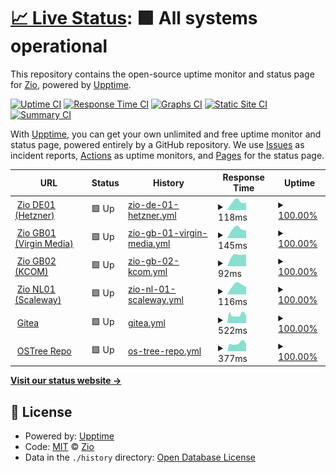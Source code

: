 # [📈 Live Status](https://uptime.zio.sh): <!--live status--> **🟩 All systems operational**

This repository contains the open-source uptime monitor and status page for [Zio](https://uptime.zio.sh), powered by [Upptime](https://github.com/upptime/upptime).

[![Uptime CI](https://github.com/ziodotsh/upptime/workflows/Uptime%20CI/badge.svg)](https://github.com/ziodotsh/upptime/actions?query=workflow%3A%22Uptime+CI%22)
[![Response Time CI](https://github.com/ziodotsh/upptime/workflows/Response%20Time%20CI/badge.svg)](https://github.com/ziodotsh/upptime/actions?query=workflow%3A%22Response+Time+CI%22)
[![Graphs CI](https://github.com/ziodotsh/upptime/workflows/Graphs%20CI/badge.svg)](https://github.com/ziodotsh/upptime/actions?query=workflow%3A%22Graphs+CI%22)
[![Static Site CI](https://github.com/ziodotsh/upptime/workflows/Static%20Site%20CI/badge.svg)](https://github.com/ziodotsh/upptime/actions?query=workflow%3A%22Static+Site+CI%22)
[![Summary CI](https://github.com/ziodotsh/upptime/workflows/Summary%20CI/badge.svg)](https://github.com/ziodotsh/upptime/actions?query=workflow%3A%22Summary+CI%22)

With [Upptime](https://upptime.js.org), you can get your own unlimited and free uptime monitor and status page, powered entirely by a GitHub repository. We use [Issues](https://github.com/ziodotsh/upptime/issues) as incident reports, [Actions](https://github.com/ziodotsh/upptime/actions) as uptime monitors, and [Pages](https://uptime.zio.sh) for the status page.

<!--start: status pages-->
<!-- This summary is generated by Upptime (https://github.com/upptime/upptime) -->
<!-- Do not edit this manually, your changes will be overwritten -->
<!-- prettier-ignore -->
| URL | Status | History | Response Time | Uptime |
| --- | ------ | ------- | ------------- | ------ |
| <img alt="" src="https://emojipedia-us.s3.amazonaws.com/source/skype/289/flag-germany_1f1e9-1f1ea.png" height="13"> [Zio DE01 (Hetzner)](https://de01.zio.sh) | 🟩 Up | [zio-de-01-hetzner.yml](https://github.com/ziodotsh/upptime/commits/HEAD/history/zio-de-01-hetzner.yml) | <details><summary><img alt="Response time graph" src="./graphs/zio-de-01-hetzner/response-time-week.png" height="20"> 118ms</summary><br><a href="https://uptime.zio.sh/history/zio-de-01-hetzner"><img alt="Response time 118" src="https://img.shields.io/endpoint?url=https%3A%2F%2Fraw.githubusercontent.com%2Fziodotsh%2Fupptime%2FHEAD%2Fapi%2Fzio-de-01-hetzner%2Fresponse-time.json"></a><br><a href="https://uptime.zio.sh/history/zio-de-01-hetzner"><img alt="24-hour response time 0" src="https://img.shields.io/endpoint?url=https%3A%2F%2Fraw.githubusercontent.com%2Fziodotsh%2Fupptime%2FHEAD%2Fapi%2Fzio-de-01-hetzner%2Fresponse-time-day.json"></a><br><a href="https://uptime.zio.sh/history/zio-de-01-hetzner"><img alt="7-day response time 118" src="https://img.shields.io/endpoint?url=https%3A%2F%2Fraw.githubusercontent.com%2Fziodotsh%2Fupptime%2FHEAD%2Fapi%2Fzio-de-01-hetzner%2Fresponse-time-week.json"></a><br><a href="https://uptime.zio.sh/history/zio-de-01-hetzner"><img alt="30-day response time 118" src="https://img.shields.io/endpoint?url=https%3A%2F%2Fraw.githubusercontent.com%2Fziodotsh%2Fupptime%2FHEAD%2Fapi%2Fzio-de-01-hetzner%2Fresponse-time-month.json"></a><br><a href="https://uptime.zio.sh/history/zio-de-01-hetzner"><img alt="1-year response time 118" src="https://img.shields.io/endpoint?url=https%3A%2F%2Fraw.githubusercontent.com%2Fziodotsh%2Fupptime%2FHEAD%2Fapi%2Fzio-de-01-hetzner%2Fresponse-time-year.json"></a></details> | <details><summary><a href="https://uptime.zio.sh/history/zio-de-01-hetzner">100.00%</a></summary><a href="https://uptime.zio.sh/history/zio-de-01-hetzner"><img alt="All-time uptime 100.00%" src="https://img.shields.io/endpoint?url=https%3A%2F%2Fraw.githubusercontent.com%2Fziodotsh%2Fupptime%2FHEAD%2Fapi%2Fzio-de-01-hetzner%2Fuptime.json"></a><br><a href="https://uptime.zio.sh/history/zio-de-01-hetzner"><img alt="24-hour uptime 100.00%" src="https://img.shields.io/endpoint?url=https%3A%2F%2Fraw.githubusercontent.com%2Fziodotsh%2Fupptime%2FHEAD%2Fapi%2Fzio-de-01-hetzner%2Fuptime-day.json"></a><br><a href="https://uptime.zio.sh/history/zio-de-01-hetzner"><img alt="7-day uptime 100.00%" src="https://img.shields.io/endpoint?url=https%3A%2F%2Fraw.githubusercontent.com%2Fziodotsh%2Fupptime%2FHEAD%2Fapi%2Fzio-de-01-hetzner%2Fuptime-week.json"></a><br><a href="https://uptime.zio.sh/history/zio-de-01-hetzner"><img alt="30-day uptime 100.00%" src="https://img.shields.io/endpoint?url=https%3A%2F%2Fraw.githubusercontent.com%2Fziodotsh%2Fupptime%2FHEAD%2Fapi%2Fzio-de-01-hetzner%2Fuptime-month.json"></a><br><a href="https://uptime.zio.sh/history/zio-de-01-hetzner"><img alt="1-year uptime 100.00%" src="https://img.shields.io/endpoint?url=https%3A%2F%2Fraw.githubusercontent.com%2Fziodotsh%2Fupptime%2FHEAD%2Fapi%2Fzio-de-01-hetzner%2Fuptime-year.json"></a></details>
| <img alt="" src="https://emojipedia-us.s3.amazonaws.com/source/skype/289/flag-united-kingdom_1f1ec-1f1e7.png" height="13"> [Zio GB01 (Virgin Media)](https://gb01.zio.sh) | 🟩 Up | [zio-gb-01-virgin-media.yml](https://github.com/ziodotsh/upptime/commits/HEAD/history/zio-gb-01-virgin-media.yml) | <details><summary><img alt="Response time graph" src="./graphs/zio-gb-01-virgin-media/response-time-week.png" height="20"> 145ms</summary><br><a href="https://uptime.zio.sh/history/zio-gb-01-virgin-media"><img alt="Response time 145" src="https://img.shields.io/endpoint?url=https%3A%2F%2Fraw.githubusercontent.com%2Fziodotsh%2Fupptime%2FHEAD%2Fapi%2Fzio-gb-01-virgin-media%2Fresponse-time.json"></a><br><a href="https://uptime.zio.sh/history/zio-gb-01-virgin-media"><img alt="24-hour response time 0" src="https://img.shields.io/endpoint?url=https%3A%2F%2Fraw.githubusercontent.com%2Fziodotsh%2Fupptime%2FHEAD%2Fapi%2Fzio-gb-01-virgin-media%2Fresponse-time-day.json"></a><br><a href="https://uptime.zio.sh/history/zio-gb-01-virgin-media"><img alt="7-day response time 145" src="https://img.shields.io/endpoint?url=https%3A%2F%2Fraw.githubusercontent.com%2Fziodotsh%2Fupptime%2FHEAD%2Fapi%2Fzio-gb-01-virgin-media%2Fresponse-time-week.json"></a><br><a href="https://uptime.zio.sh/history/zio-gb-01-virgin-media"><img alt="30-day response time 145" src="https://img.shields.io/endpoint?url=https%3A%2F%2Fraw.githubusercontent.com%2Fziodotsh%2Fupptime%2FHEAD%2Fapi%2Fzio-gb-01-virgin-media%2Fresponse-time-month.json"></a><br><a href="https://uptime.zio.sh/history/zio-gb-01-virgin-media"><img alt="1-year response time 145" src="https://img.shields.io/endpoint?url=https%3A%2F%2Fraw.githubusercontent.com%2Fziodotsh%2Fupptime%2FHEAD%2Fapi%2Fzio-gb-01-virgin-media%2Fresponse-time-year.json"></a></details> | <details><summary><a href="https://uptime.zio.sh/history/zio-gb-01-virgin-media">100.00%</a></summary><a href="https://uptime.zio.sh/history/zio-gb-01-virgin-media"><img alt="All-time uptime 100.00%" src="https://img.shields.io/endpoint?url=https%3A%2F%2Fraw.githubusercontent.com%2Fziodotsh%2Fupptime%2FHEAD%2Fapi%2Fzio-gb-01-virgin-media%2Fuptime.json"></a><br><a href="https://uptime.zio.sh/history/zio-gb-01-virgin-media"><img alt="24-hour uptime 100.00%" src="https://img.shields.io/endpoint?url=https%3A%2F%2Fraw.githubusercontent.com%2Fziodotsh%2Fupptime%2FHEAD%2Fapi%2Fzio-gb-01-virgin-media%2Fuptime-day.json"></a><br><a href="https://uptime.zio.sh/history/zio-gb-01-virgin-media"><img alt="7-day uptime 100.00%" src="https://img.shields.io/endpoint?url=https%3A%2F%2Fraw.githubusercontent.com%2Fziodotsh%2Fupptime%2FHEAD%2Fapi%2Fzio-gb-01-virgin-media%2Fuptime-week.json"></a><br><a href="https://uptime.zio.sh/history/zio-gb-01-virgin-media"><img alt="30-day uptime 100.00%" src="https://img.shields.io/endpoint?url=https%3A%2F%2Fraw.githubusercontent.com%2Fziodotsh%2Fupptime%2FHEAD%2Fapi%2Fzio-gb-01-virgin-media%2Fuptime-month.json"></a><br><a href="https://uptime.zio.sh/history/zio-gb-01-virgin-media"><img alt="1-year uptime 100.00%" src="https://img.shields.io/endpoint?url=https%3A%2F%2Fraw.githubusercontent.com%2Fziodotsh%2Fupptime%2FHEAD%2Fapi%2Fzio-gb-01-virgin-media%2Fuptime-year.json"></a></details>
| <img alt="" src="https://emojipedia-us.s3.amazonaws.com/source/skype/289/flag-united-kingdom_1f1ec-1f1e7.png" height="13"> [Zio GB02 (KCOM)](https://gb02.zio.sh) | 🟩 Up | [zio-gb-02-kcom.yml](https://github.com/ziodotsh/upptime/commits/HEAD/history/zio-gb-02-kcom.yml) | <details><summary><img alt="Response time graph" src="./graphs/zio-gb-02-kcom/response-time-week.png" height="20"> 92ms</summary><br><a href="https://uptime.zio.sh/history/zio-gb-02-kcom"><img alt="Response time 92" src="https://img.shields.io/endpoint?url=https%3A%2F%2Fraw.githubusercontent.com%2Fziodotsh%2Fupptime%2FHEAD%2Fapi%2Fzio-gb-02-kcom%2Fresponse-time.json"></a><br><a href="https://uptime.zio.sh/history/zio-gb-02-kcom"><img alt="24-hour response time 0" src="https://img.shields.io/endpoint?url=https%3A%2F%2Fraw.githubusercontent.com%2Fziodotsh%2Fupptime%2FHEAD%2Fapi%2Fzio-gb-02-kcom%2Fresponse-time-day.json"></a><br><a href="https://uptime.zio.sh/history/zio-gb-02-kcom"><img alt="7-day response time 92" src="https://img.shields.io/endpoint?url=https%3A%2F%2Fraw.githubusercontent.com%2Fziodotsh%2Fupptime%2FHEAD%2Fapi%2Fzio-gb-02-kcom%2Fresponse-time-week.json"></a><br><a href="https://uptime.zio.sh/history/zio-gb-02-kcom"><img alt="30-day response time 92" src="https://img.shields.io/endpoint?url=https%3A%2F%2Fraw.githubusercontent.com%2Fziodotsh%2Fupptime%2FHEAD%2Fapi%2Fzio-gb-02-kcom%2Fresponse-time-month.json"></a><br><a href="https://uptime.zio.sh/history/zio-gb-02-kcom"><img alt="1-year response time 92" src="https://img.shields.io/endpoint?url=https%3A%2F%2Fraw.githubusercontent.com%2Fziodotsh%2Fupptime%2FHEAD%2Fapi%2Fzio-gb-02-kcom%2Fresponse-time-year.json"></a></details> | <details><summary><a href="https://uptime.zio.sh/history/zio-gb-02-kcom">100.00%</a></summary><a href="https://uptime.zio.sh/history/zio-gb-02-kcom"><img alt="All-time uptime 100.00%" src="https://img.shields.io/endpoint?url=https%3A%2F%2Fraw.githubusercontent.com%2Fziodotsh%2Fupptime%2FHEAD%2Fapi%2Fzio-gb-02-kcom%2Fuptime.json"></a><br><a href="https://uptime.zio.sh/history/zio-gb-02-kcom"><img alt="24-hour uptime 100.00%" src="https://img.shields.io/endpoint?url=https%3A%2F%2Fraw.githubusercontent.com%2Fziodotsh%2Fupptime%2FHEAD%2Fapi%2Fzio-gb-02-kcom%2Fuptime-day.json"></a><br><a href="https://uptime.zio.sh/history/zio-gb-02-kcom"><img alt="7-day uptime 100.00%" src="https://img.shields.io/endpoint?url=https%3A%2F%2Fraw.githubusercontent.com%2Fziodotsh%2Fupptime%2FHEAD%2Fapi%2Fzio-gb-02-kcom%2Fuptime-week.json"></a><br><a href="https://uptime.zio.sh/history/zio-gb-02-kcom"><img alt="30-day uptime 100.00%" src="https://img.shields.io/endpoint?url=https%3A%2F%2Fraw.githubusercontent.com%2Fziodotsh%2Fupptime%2FHEAD%2Fapi%2Fzio-gb-02-kcom%2Fuptime-month.json"></a><br><a href="https://uptime.zio.sh/history/zio-gb-02-kcom"><img alt="1-year uptime 100.00%" src="https://img.shields.io/endpoint?url=https%3A%2F%2Fraw.githubusercontent.com%2Fziodotsh%2Fupptime%2FHEAD%2Fapi%2Fzio-gb-02-kcom%2Fuptime-year.json"></a></details>
| <img alt="" src="https://emojipedia-us.s3.amazonaws.com/source/skype/289/flag-netherlands_1f1f3-1f1f1.png" height="13"> [Zio NL01 (Scaleway)](https://nl01.zio.sh) | 🟩 Up | [zio-nl-01-scaleway.yml](https://github.com/ziodotsh/upptime/commits/HEAD/history/zio-nl-01-scaleway.yml) | <details><summary><img alt="Response time graph" src="./graphs/zio-nl-01-scaleway/response-time-week.png" height="20"> 116ms</summary><br><a href="https://uptime.zio.sh/history/zio-nl-01-scaleway"><img alt="Response time 116" src="https://img.shields.io/endpoint?url=https%3A%2F%2Fraw.githubusercontent.com%2Fziodotsh%2Fupptime%2FHEAD%2Fapi%2Fzio-nl-01-scaleway%2Fresponse-time.json"></a><br><a href="https://uptime.zio.sh/history/zio-nl-01-scaleway"><img alt="24-hour response time 0" src="https://img.shields.io/endpoint?url=https%3A%2F%2Fraw.githubusercontent.com%2Fziodotsh%2Fupptime%2FHEAD%2Fapi%2Fzio-nl-01-scaleway%2Fresponse-time-day.json"></a><br><a href="https://uptime.zio.sh/history/zio-nl-01-scaleway"><img alt="7-day response time 116" src="https://img.shields.io/endpoint?url=https%3A%2F%2Fraw.githubusercontent.com%2Fziodotsh%2Fupptime%2FHEAD%2Fapi%2Fzio-nl-01-scaleway%2Fresponse-time-week.json"></a><br><a href="https://uptime.zio.sh/history/zio-nl-01-scaleway"><img alt="30-day response time 116" src="https://img.shields.io/endpoint?url=https%3A%2F%2Fraw.githubusercontent.com%2Fziodotsh%2Fupptime%2FHEAD%2Fapi%2Fzio-nl-01-scaleway%2Fresponse-time-month.json"></a><br><a href="https://uptime.zio.sh/history/zio-nl-01-scaleway"><img alt="1-year response time 116" src="https://img.shields.io/endpoint?url=https%3A%2F%2Fraw.githubusercontent.com%2Fziodotsh%2Fupptime%2FHEAD%2Fapi%2Fzio-nl-01-scaleway%2Fresponse-time-year.json"></a></details> | <details><summary><a href="https://uptime.zio.sh/history/zio-nl-01-scaleway">100.00%</a></summary><a href="https://uptime.zio.sh/history/zio-nl-01-scaleway"><img alt="All-time uptime 100.00%" src="https://img.shields.io/endpoint?url=https%3A%2F%2Fraw.githubusercontent.com%2Fziodotsh%2Fupptime%2FHEAD%2Fapi%2Fzio-nl-01-scaleway%2Fuptime.json"></a><br><a href="https://uptime.zio.sh/history/zio-nl-01-scaleway"><img alt="24-hour uptime 100.00%" src="https://img.shields.io/endpoint?url=https%3A%2F%2Fraw.githubusercontent.com%2Fziodotsh%2Fupptime%2FHEAD%2Fapi%2Fzio-nl-01-scaleway%2Fuptime-day.json"></a><br><a href="https://uptime.zio.sh/history/zio-nl-01-scaleway"><img alt="7-day uptime 100.00%" src="https://img.shields.io/endpoint?url=https%3A%2F%2Fraw.githubusercontent.com%2Fziodotsh%2Fupptime%2FHEAD%2Fapi%2Fzio-nl-01-scaleway%2Fuptime-week.json"></a><br><a href="https://uptime.zio.sh/history/zio-nl-01-scaleway"><img alt="30-day uptime 100.00%" src="https://img.shields.io/endpoint?url=https%3A%2F%2Fraw.githubusercontent.com%2Fziodotsh%2Fupptime%2FHEAD%2Fapi%2Fzio-nl-01-scaleway%2Fuptime-month.json"></a><br><a href="https://uptime.zio.sh/history/zio-nl-01-scaleway"><img alt="1-year uptime 100.00%" src="https://img.shields.io/endpoint?url=https%3A%2F%2Fraw.githubusercontent.com%2Fziodotsh%2Fupptime%2FHEAD%2Fapi%2Fzio-nl-01-scaleway%2Fuptime-year.json"></a></details>
| <img alt="" src="https://git.zio.sh/assets/img/logo.svg" height="13"> [Gitea](https://git.zio.sh) | 🟩 Up | [gitea.yml](https://github.com/ziodotsh/upptime/commits/HEAD/history/gitea.yml) | <details><summary><img alt="Response time graph" src="./graphs/gitea/response-time-week.png" height="20"> 522ms</summary><br><a href="https://uptime.zio.sh/history/gitea"><img alt="Response time 522" src="https://img.shields.io/endpoint?url=https%3A%2F%2Fraw.githubusercontent.com%2Fziodotsh%2Fupptime%2FHEAD%2Fapi%2Fgitea%2Fresponse-time.json"></a><br><a href="https://uptime.zio.sh/history/gitea"><img alt="24-hour response time 452" src="https://img.shields.io/endpoint?url=https%3A%2F%2Fraw.githubusercontent.com%2Fziodotsh%2Fupptime%2FHEAD%2Fapi%2Fgitea%2Fresponse-time-day.json"></a><br><a href="https://uptime.zio.sh/history/gitea"><img alt="7-day response time 522" src="https://img.shields.io/endpoint?url=https%3A%2F%2Fraw.githubusercontent.com%2Fziodotsh%2Fupptime%2FHEAD%2Fapi%2Fgitea%2Fresponse-time-week.json"></a><br><a href="https://uptime.zio.sh/history/gitea"><img alt="30-day response time 522" src="https://img.shields.io/endpoint?url=https%3A%2F%2Fraw.githubusercontent.com%2Fziodotsh%2Fupptime%2FHEAD%2Fapi%2Fgitea%2Fresponse-time-month.json"></a><br><a href="https://uptime.zio.sh/history/gitea"><img alt="1-year response time 522" src="https://img.shields.io/endpoint?url=https%3A%2F%2Fraw.githubusercontent.com%2Fziodotsh%2Fupptime%2FHEAD%2Fapi%2Fgitea%2Fresponse-time-year.json"></a></details> | <details><summary><a href="https://uptime.zio.sh/history/gitea">100.00%</a></summary><a href="https://uptime.zio.sh/history/gitea"><img alt="All-time uptime 100.00%" src="https://img.shields.io/endpoint?url=https%3A%2F%2Fraw.githubusercontent.com%2Fziodotsh%2Fupptime%2FHEAD%2Fapi%2Fgitea%2Fuptime.json"></a><br><a href="https://uptime.zio.sh/history/gitea"><img alt="24-hour uptime 100.00%" src="https://img.shields.io/endpoint?url=https%3A%2F%2Fraw.githubusercontent.com%2Fziodotsh%2Fupptime%2FHEAD%2Fapi%2Fgitea%2Fuptime-day.json"></a><br><a href="https://uptime.zio.sh/history/gitea"><img alt="7-day uptime 100.00%" src="https://img.shields.io/endpoint?url=https%3A%2F%2Fraw.githubusercontent.com%2Fziodotsh%2Fupptime%2FHEAD%2Fapi%2Fgitea%2Fuptime-week.json"></a><br><a href="https://uptime.zio.sh/history/gitea"><img alt="30-day uptime 100.00%" src="https://img.shields.io/endpoint?url=https%3A%2F%2Fraw.githubusercontent.com%2Fziodotsh%2Fupptime%2FHEAD%2Fapi%2Fgitea%2Fuptime-month.json"></a><br><a href="https://uptime.zio.sh/history/gitea"><img alt="1-year uptime 100.00%" src="https://img.shields.io/endpoint?url=https%3A%2F%2Fraw.githubusercontent.com%2Fziodotsh%2Fupptime%2FHEAD%2Fapi%2Fgitea%2Fuptime-year.json"></a></details>
| <img alt="" src="https://favicons.githubusercontent.com/ostree.zio.sh" height="13"> [OSTree Repo](https://ostree.zio.sh) | 🟩 Up | [os-tree-repo.yml](https://github.com/ziodotsh/upptime/commits/HEAD/history/os-tree-repo.yml) | <details><summary><img alt="Response time graph" src="./graphs/os-tree-repo/response-time-week.png" height="20"> 377ms</summary><br><a href="https://uptime.zio.sh/history/os-tree-repo"><img alt="Response time 377" src="https://img.shields.io/endpoint?url=https%3A%2F%2Fraw.githubusercontent.com%2Fziodotsh%2Fupptime%2FHEAD%2Fapi%2Fos-tree-repo%2Fresponse-time.json"></a><br><a href="https://uptime.zio.sh/history/os-tree-repo"><img alt="24-hour response time 326" src="https://img.shields.io/endpoint?url=https%3A%2F%2Fraw.githubusercontent.com%2Fziodotsh%2Fupptime%2FHEAD%2Fapi%2Fos-tree-repo%2Fresponse-time-day.json"></a><br><a href="https://uptime.zio.sh/history/os-tree-repo"><img alt="7-day response time 377" src="https://img.shields.io/endpoint?url=https%3A%2F%2Fraw.githubusercontent.com%2Fziodotsh%2Fupptime%2FHEAD%2Fapi%2Fos-tree-repo%2Fresponse-time-week.json"></a><br><a href="https://uptime.zio.sh/history/os-tree-repo"><img alt="30-day response time 377" src="https://img.shields.io/endpoint?url=https%3A%2F%2Fraw.githubusercontent.com%2Fziodotsh%2Fupptime%2FHEAD%2Fapi%2Fos-tree-repo%2Fresponse-time-month.json"></a><br><a href="https://uptime.zio.sh/history/os-tree-repo"><img alt="1-year response time 377" src="https://img.shields.io/endpoint?url=https%3A%2F%2Fraw.githubusercontent.com%2Fziodotsh%2Fupptime%2FHEAD%2Fapi%2Fos-tree-repo%2Fresponse-time-year.json"></a></details> | <details><summary><a href="https://uptime.zio.sh/history/os-tree-repo">100.00%</a></summary><a href="https://uptime.zio.sh/history/os-tree-repo"><img alt="All-time uptime 100.00%" src="https://img.shields.io/endpoint?url=https%3A%2F%2Fraw.githubusercontent.com%2Fziodotsh%2Fupptime%2FHEAD%2Fapi%2Fos-tree-repo%2Fuptime.json"></a><br><a href="https://uptime.zio.sh/history/os-tree-repo"><img alt="24-hour uptime 100.00%" src="https://img.shields.io/endpoint?url=https%3A%2F%2Fraw.githubusercontent.com%2Fziodotsh%2Fupptime%2FHEAD%2Fapi%2Fos-tree-repo%2Fuptime-day.json"></a><br><a href="https://uptime.zio.sh/history/os-tree-repo"><img alt="7-day uptime 100.00%" src="https://img.shields.io/endpoint?url=https%3A%2F%2Fraw.githubusercontent.com%2Fziodotsh%2Fupptime%2FHEAD%2Fapi%2Fos-tree-repo%2Fuptime-week.json"></a><br><a href="https://uptime.zio.sh/history/os-tree-repo"><img alt="30-day uptime 100.00%" src="https://img.shields.io/endpoint?url=https%3A%2F%2Fraw.githubusercontent.com%2Fziodotsh%2Fupptime%2FHEAD%2Fapi%2Fos-tree-repo%2Fuptime-month.json"></a><br><a href="https://uptime.zio.sh/history/os-tree-repo"><img alt="1-year uptime 100.00%" src="https://img.shields.io/endpoint?url=https%3A%2F%2Fraw.githubusercontent.com%2Fziodotsh%2Fupptime%2FHEAD%2Fapi%2Fos-tree-repo%2Fuptime-year.json"></a></details>

<!--end: status pages-->

[**Visit our status website →**](https://uptime.zio.sh)

## 📄 License

- Powered by: [Upptime](https://github.com/upptime/upptime)
- Code: [MIT](./LICENSE) © [Zio](https://uptime.zio.sh)
- Data in the `./history` directory: [Open Database License](https://opendatacommons.org/licenses/odbl/1-0/)
